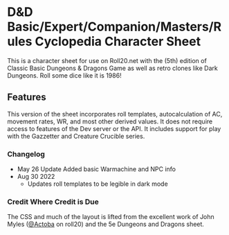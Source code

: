 # D&D Basic/Expert/Companion/Masters/Rules Cyclopedia Character Sheet

This is a character sheet for use on Roll20.net with the (5th) edition of Classic Basic Dungeons & Dragons Game as well as retro clones like Dark Dungeons.  Roll some dice like it is 1986!

## Features
This version of the sheet incorporates roll templates, autocalculation of AC, movement rates, WR, and most other derived values.  It does not require access to features of the Dev server or the API.  It includes support for play with the Gazzetter and Creature Crucible series.


### Changelog
* May 26 Update	Added basic Warmachine and NPC info
* Aug 30 2022
  - Updates roll templates to be legible in dark mode

### Credit Where Credit is Due
The CSS and much of the layout is lifted from the excellent work of John Myles ([@Actoba](https://app.roll20.net/users/427494/actoba) on roll20) and the 5e Dungeons and Dragons sheet.
